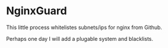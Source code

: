 # NginxGuard

This little process whitelistes subnets/ips for nginx from Github. 

Perhaps one day I will add a plugable system and blacklists.
